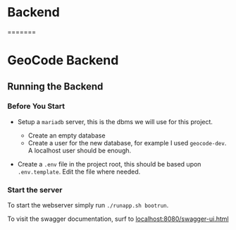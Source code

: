 # Backend
=======
# GeoCode Backend

## Running the Backend

### Before You Start

- Setup a `mariadb` server, this is the dbms we will use for this project.
    - Create an empty database
    - Create a user for the new database, for example I used `geocode-dev`. A localhost user should be enough.

- Create a `.env` file in the project root, this should be based upon `.env.template`. Edit the file where needed.

### Start the server

To start the webserver simply run `./runapp.sh bootrun`.

To visit the swagger documentation, surf to [localhost:8080/swagger-ui.html](localhost:8080/swagger-ui.html)